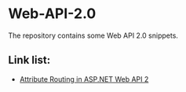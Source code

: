 # Web-API-2.0
The repository contains some Web API 2.0 snippets.

## Link list:
* [Attribute Routing in ASP.NET Web API 2](http://www.asp.net/web-api/overview/web-api-routing-and-actions/attribute-routing-in-web-api-2)
